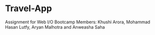 # Travel-App
Assignment for Web I/O Bootcamp
Members: Khushi Arora, Mohammad Hasan Lutfy, Aryan Malhotra and Anweasha Saha
